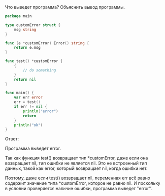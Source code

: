 Что выведет программа? Объяснить вывод программы.

```go
package main

type customError struct {
	msg string
}

func (e *customError) Error() string {
	return e.msg
}

func test() *customError {
	{
		// do something
	}
	return nil
}

func main() {
	var err error
	err = test()
	if err != nil {
		println("error")
		return
	}
	println("ok")
}

```

Ответ:

Программа выведет error.

Так как функция test() возвращает тип *customError, даже если она возвращает nil, тип ошибки не является nil. Это не
встроенный тип данных, такой как error, который возвращает nil, когда ошибки нет.

Поэтому, даже если test() возвращает nil, переменная err всё равно содержит значение типа *customError, которое не равно
nil. И поскольку в условии проверяется наличие ошибки, программа выведет "error".
